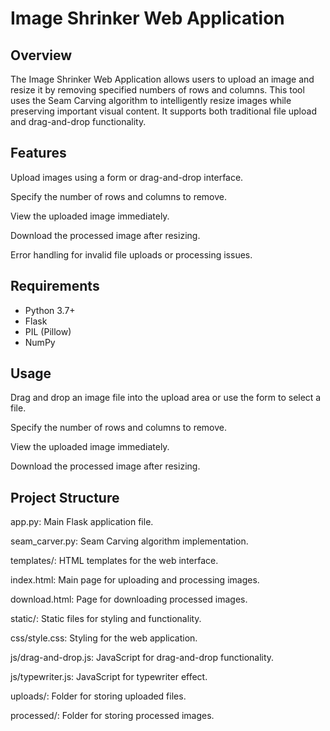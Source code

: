 # Image Shrinker Web Application

## Overview

The Image Shrinker Web Application allows users to upload an image and resize it by removing specified numbers of rows and columns. This tool uses the Seam Carving algorithm to intelligently resize images while preserving important visual content. It supports both traditional file upload and drag-and-drop functionality.

## Features

Upload images using a form or drag-and-drop interface.

Specify the number of rows and columns to remove.

View the uploaded image immediately.

Download the processed image after resizing.

Error handling for invalid file uploads or processing issues.

## Requirements

- Python 3.7+
- Flask
- PIL (Pillow)
- NumPy

## Usage

Drag and drop an image file into the upload area or use the form to select a file.

Specify the number of rows and columns to remove.

View the uploaded image immediately.

Download the processed image after resizing.

## Project Structure

app.py: Main Flask application file.

seam_carver.py: Seam Carving algorithm implementation.

templates/: HTML templates for the web interface.

index.html: Main page for uploading and processing images.

download.html: Page for downloading processed images.

static/: Static files for styling and functionality.

css/style.css: Styling for the web application.

js/drag-and-drop.js: JavaScript for drag-and-drop functionality.

js/typewriter.js: JavaScript for typewriter effect.

uploads/: Folder for storing uploaded files.

processed/: Folder for storing processed images.

